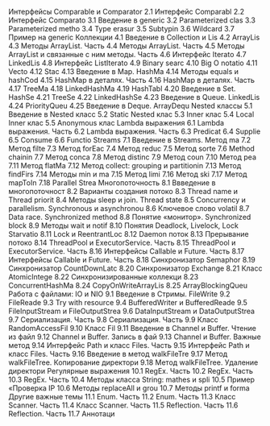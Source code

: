 Интерфейсы Comparable и Comparator
2.1 Интерфейс Comparabl
2.2 Интерфейс Comparato
3.1 Введение в generic
3.2 Parameterized clas
3.3 Parameterized metho
3.4 Type erasur
3.5 Subtypin
3.6 Wildcard
3.7 Пример на generic
Коллекции
4.1 Введение в Collection и Lis
4.2 ArrayLis
4.3 Методы ArrayList. Часть 
4.4 Методы ArrayList. Часть 
4.5 Методы ArrayList и связанные с ним методы. Часть 
4.6 Интерфейс Iterato
4.7 LinkedLis
4.8 Интерфейс ListIterato
4.9 Binary searc
4.10 Big O notatio
4.11 Vecto
4.12 Stac
4.13 Введение в Map. HashMa
4.14 Методы equals и hashCod
4.15 HashMap в деталях. Часть 
4.16 HashMap в деталях. Часть 
4.17 TreeMa
4.18 LinkedHashMa
4.19 HashTabl
4.20 Введение в Set. HashSe
4.21 TreeSe
4.22 LinkedHashSe
4.23 Введение в Queue. LinkedLis
4.24 PriorityQueu
4.25 Введение в Deque. ArrayDequ
Nested классы
5.1 Введение в Nested класс
5.2 Static Nested клас
5.3 Inner клас
5.4 Local Inner клас
5.5 Anonymous клас
Lambda выражения
6.1 Lambda выражения. Часть 
6.2 Lambda выражения. Часть 
6.3 Predicat
6.4 Supplie
6.5 Consume
6.6 Functio
Streams
7.1 Введение в Streams. Метод ma
7.2 Метод filte
7.3 Метод forEac
7.4 Метод reduc
7.5 Метод sorte
7.6 Method chainin
7.7 Метод conca
7.8 Метод distinc
7.9 Метод coun
7.10 Метод pea
7.11 Метод flatMa
7.12 Метод collect: grouping и partitionin
7.13 Метод findFirs
7.14 Методы min и ma
7.15 Метод limi
7.16 Метод ski
7.17 Метод mapToIn
7.18 Parallel Strea
Многопоточность
8.1 Ввведение в многопоточност
8.2 Варианты создания потоко
8.3 Thread name и Thread priorit
8.4 Методы sleep и join. Thread state
8.5 Concurrency и parallelism. Synchronous и asynchronou
8.6 Ключевое слово volatil
8.7 Data race. Synchronized method
8.8 Понятие «монитор». Synchronized block
8.9 Методы wait и notif
8.10 Понятия Deadlock, Livelock, Lock Starvatio
8.11 Lock и ReentrantLoc
8.12 Daemon поток
8.13 Прерывание потоко
8.14 ThreadPool и ExecutorService. Часть 
8.15 ThreadPool и ExecutorService. Часть 
8.16 Интерфейсы Callable и Future. Часть 
8.17 Интерфейсы Callable и Future. Часть 
8.18 Синхронизатор Semaphor
8.19 Синхронизатор CountDownLatc
8.20 Синхронизатор Exchange
8.21 Класс AtomicIntege
8.22 Синхронизированные коллекци
8.23 ConcurrentHashMa
8.24 CopyOnWriteArrayLis
8.25 ArrayBlockingQueu
Работа с файлами: IO и NIO
9.1 Введение в Стримы. FileWrite
9.2 FileReade
9.3 Try with resource
9.4 BufferedWriter и BufferedReade
9.5 FileInputStream и FileOutputStrea
9.6 DataInputStream и DataOutputStrea
9.7 Сериализация. Часть 
9.8 Сериализация. Часть 
9.9 Класс RandomAccessFil
9.10 Класс Fil
9.11 Введение в Channel и Buffer. Чтение из файл
9.12 Channel и Buffer. Запись в фай
9.13 Channel и Buffer. Важные метод
9.14 Интерфейс Path и класс Files. Часть 
9.15 Интерфейс Path и класс Files. Часть 
9.16 Введение в метод walkFileTre
9.17 Метод walkFileTree. Копирование директори
9.18 Метод walkFileTree. Удаление директори
Регулярные выражения
10.1 RegEx. Часть 
10.2 RegEx. Часть 
10.3 RegEx. Часть 
10.4 Методы класса String: mathes и spli
10.5 Пример «Проверка IP
10.6 Методы replaceAll и grou
10.7 Методы printf и forma
Другие важные темы
11.1 Enum. Часть 
11.2 Enum. Часть 
11.3 Класс Scanner. Часть 
11.4 Класс Scanner. Часть 
11.5 Reflection. Часть 
11.6 Reflection. Часть 
11.7 Аннотаци
